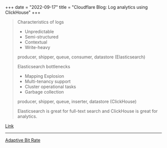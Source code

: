 +++
date = "2022-09-17"
title = "Cloudflare Blog: Log analytics using ClickHouse"
+++

> Characteristics of logs
> * Unpredictable
> * Semi-structured
> * Contextual
> * Write-heavy
>
> producer, shipper, queue, consumer, datastore (Elasticsearch)
>
> Elasticsearch bottlenecks
> * Mapping Explosion
> * Multi-tenancy support
> * Cluster operational tasks
> * Garbage collection
>
> producer, shipper, queue, inserter, datastore (ClickHouse)
>
> Elasticsearch is great for full-text search and ClickHouse is great for analytics.

[Link](https://blog.cloudflare.com/log-analytics-using-clickhouse/)

---

[Adaptive Bit Rate](https://en.wikipedia.org/wiki/Adaptive_bitrate_streaming)
